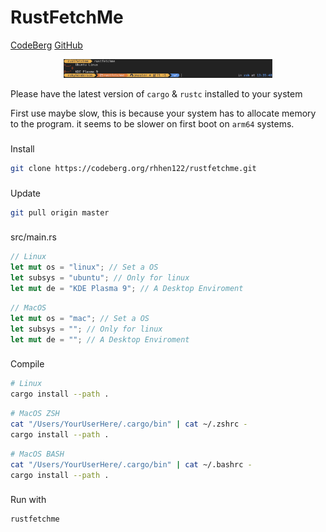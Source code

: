 # RustFetchMe

<a href="https://codeberg.org/rhhen122/rustfetchme">CodeBerg</a>
<a href="https://github.com/rhhen122/rustfetchme">GitHub</a>

<div align="center">
<img src="image.png" height="30">
</div>

Please have the latest version of `cargo` & `rustc` installed to your system

First use maybe slow, this is because your system has to allocate memory to the program.
it seems to be slower on first boot on `arm64` systems.

###
Install

```bash
git clone https://codeberg.org/rhhen122/rustfetchme.git
```

###
Update

```bash
git pull origin master
```

###
src/main.rs

```rust
// Linux
let mut os = "linux"; // Set a OS
let subsys = "ubuntu"; // Only for linux
let mut de = "KDE Plasma 9"; // A Desktop Enviroment
```
```rust
// MacOS
let mut os = "mac"; // Set a OS
let subsys = ""; // Only for linux
let mut de = ""; // A Desktop Enviroment
```

###
Compile

```bash
# Linux
cargo install --path .
```
```zsh
# MacOS ZSH
cat "/Users/YourUserHere/.cargo/bin" | cat ~/.zshrc -
cargo install --path .
```
```bash
# MacOS BASH
cat "/Users/YourUserHere/.cargo/bin" | cat ~/.bashrc -
cargo install --path .
```

###
Run with

```bash
rustfetchme
```